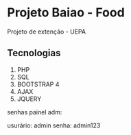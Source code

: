 # Projeto Baiao - Food

Projeto de extenção - UEPA


## Tecnologias

1. PHP
2. SQL
3. BOOTSTRAP 4
4. AJAX
5. JQUERY

senhas painel adm: 

usurário: admin
senha: admin123
